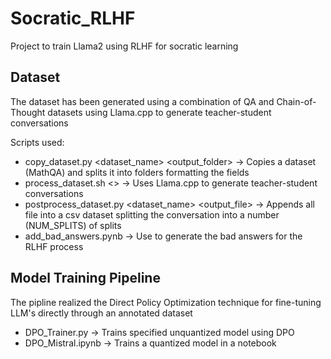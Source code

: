 # Socratic_RLHF

Project to train Llama2 using RLHF for socratic learning

## Dataset

The dataset has been generated using a combination of QA and Chain-of-Thought datasets using Llama.cpp to generate teacher-student conversations

Scripts used:
- copy_dataset.py <dataset_name> <output_folder> -> Copies a dataset (MathQA) and splits it into folders formatting the fields
- process_dataset.sh <> -> Uses Llama.cpp to generate teacher-student conversations
- postprocess_dataset.py <dataset_name> <output_file> -> Appends all file into a csv dataset splitting the conversation into a number (NUM_SPLITS) of splits
- add_bad_answers.pynb -> Use to generate the bad answers for the RLHF process

## Model Training Pipeline

The pipline realized the Direct Policy Optimization technique for fine-tuning LLM's directly through an annotated dataset

- DPO_Trainer.py -> Trains specified unquantized model using DPO
- DPO_Mistral.ipynb -> Trains a quantized model in a notebook 
